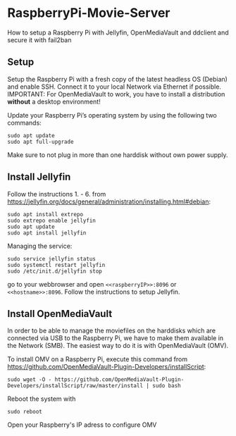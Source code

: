 # RaspberryPi-Movie-Server
How to setup a Raspberry Pi with Jellyfin, OpenMediaVault and ddclient and secure it with fail2ban

## Setup
Setup the Raspberry Pi with a fresh copy of the latest headless OS (Debian) and enable SSH. Connect it to your local Network via Ethernet if possible.
IMPORTANT: For OpenMediaVault to work, you have to install a distribution **without** a desktop environment!

Update your Raspberry Pi’s operating system by using the following two commands:
```
sudo apt update
sudo apt full-upgrade
```

Make sure to not plug in more than one harddisk without own power supply.

## Install Jellyfin
Follow the instructions 1. - 6. from https://jellyfin.org/docs/general/administration/installing.html#debian:
```
sudo apt install extrepo
sudo extrepo enable jellyfin
sudo apt update
sudo apt install jellyfin
```

Managing the service:
```
sudo service jellyfin status
sudo systemctl restart jellyfin
sudo /etc/init.d/jellyfin stop
```


go to your webbrowser and open `<<raspberryIP>>:8096` or `<<hostname>>:8096`. Follow the instructions to setup Jellyfin.

## Install OpenMediaVault
In order to be able to manage the moviefiles on the harddisks which are connected via USB to the Raspberry Pi, we have to make them available in the Network (SMB). The easiest way to do it is with OpenMediaVault (OMV).

To install OMV on a Raspberry Pi, execute this command from https://github.com/OpenMediaVault-Plugin-Developers/installScript:
```
sudo wget -O - https://github.com/OpenMediaVault-Plugin-Developers/installScript/raw/master/install | sudo bash
```

Reboot the system with
```
sudo reboot
```

Open your Raspberry's IP adress to configure OMV
